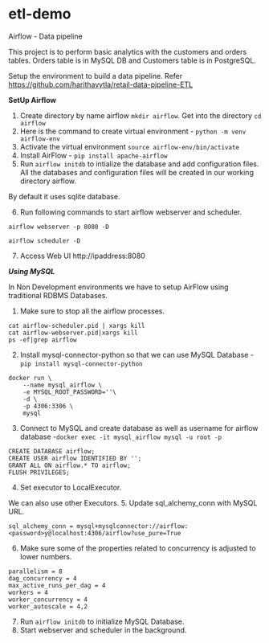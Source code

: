 # etl-demo
Airflow - Data pipeline

This project is to perform basic analytics with the customers and orders tables. Orders table is in MySQL DB and Customers table is in PostgreSQL.

Setup the environment to build a data pipeline. Refer https://github.com/harithavytla/retail-data-pipeline-ETL

**SetUp Airflow**

1. Create directory by name airflow  ``` mkdir airflow ```. Get into the directory  ``` cd airflow ```
2. Here is the command to create virtual environment - ``` python -m venv airflow-env ```
3. Activate the virtual environment  ``` source airflow-env/bin/activate ```
4. Install AirFlow - ``` pip install apache-airflow ```
5. Run  ``` airflow initdb ``` to intialize the database and add configuration files. All the databases and configuration files will be created in our working directory airflow.

By default it uses sqlite database.

6. Run following commands to start airflow webserver and scheduler.

```airflow webserver -p 8080 -D```

```airflow scheduler -D```

7. Access Web UI http://ipaddress:8080

***Using MySQL***

In Non Development environments we have to setup AirFlow using traditional RDBMS Databases. 

1. Make sure to stop all the airflow processes.
```
cat airflow-scheduler.pid | xargs kill
cat airflow-webserver.pid|xargs kill
ps -ef|grep airflow
```

2. Install mysql-connector-python so that we can use MySQL Database - ``` pip install mysql-connector-python ```

``` 
docker run \
    --name mysql_airflow \
    -e MYSQL_ROOT_PASSWORD=''\
    -d \
    -p 4306:3306 \
    mysql
```
3. Connect to MySQL and create database as well as username for airflow database -``` docker exec -it mysql_airflow mysql -u root -p ```
``` 
CREATE DATABASE airflow;
CREATE USER airflow IDENTIFIED BY '';
GRANT ALL ON airflow.* TO airflow;
FLUSH PRIVILEGES; 
```
4. Set executor to LocalExecutor.

We can also use other Executors.
5. Update sql_alchemy_conn with MySQL URL.
``` 
sql_alchemy_conn = mysql+mysqlconnector://airflow:<password>y@localhost:4306/airflow?use_pure=True
```
6. Make sure some of the properties related to concurrency is adjusted to lower numbers.
``` 
parallelism = 8
dag_concurrency = 4
max_active_runs_per_dag = 4
workers = 4
worker_concurrency = 4
worker_autoscale = 4,2 
```
7. Run ``` airflow initdb ``` to initialize MySQL Database.
8. Start webserver and scheduler in the background.
